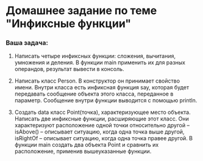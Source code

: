 # Домашнее задание по теме "Инфиксные функции"

### Ваша задача:

1. Написать четыре инфиксных функции: сложения, вычитания, умножения и деления. В функции main применить их для разных операндов, результат вывести в консоль.

2. Написать класс Person. В конструктор он принимает свойство имени. Внутри класса есть инфиксная функция say, которая будет передавать сообщение объекта этого класса, переданное в параметр. Сообщение внутри функции выводится с помощью println.

3. Создать data класс Point(точка), характеризующее место объекта. Написать две инфиксные функции, расширяющие этот класс. Они характеризуют расположение одной точки относительно другой – isAbove() – описывает ситуацию, когда одна точка выше другой, isRightOf – описывает ситуацию, когда одна точка правее другой. В функции main создать два объекта Point и сравнить их расположение, применив вышеуказанные функции.